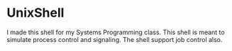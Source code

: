 # UnixShell
I made this shell for my Systems Programming class. 
This shell is meant to simulate process control and signaling.
The shell support job control also.
